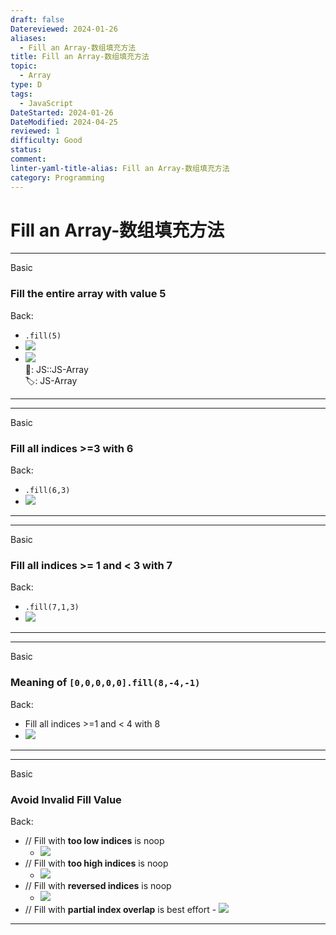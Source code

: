 ```yaml
---
draft: false
Datereviewed: 2024-01-26
aliases:
  - Fill an Array-数组填充方法
title: Fill an Array-数组填充方法
topic:
  - Array
type: D
tags:
  - JavaScript
DateStarted: 2024-01-26
DateModified: 2024-04-25
reviewed: 1
difficulty: Good
status: 
comment: 
linter-yaml-title-alias: Fill an Array-数组填充方法
category: Programming
---
```


# Fill an Array-数组填充方法

---

Basic

### Fill the entire array with value 5

Back:

- `.fill(5)`
- ![](https://cdn.jsdelivr.net/gh/jenniferwonder/bimg/programming/1691292422220.png)
- ![](https://cdn.jsdelivr.net/gh/jenniferwonder/bimg/programming/1691292315495.png)  
📌: JS::JS-Array  
🏷️: JS-Array
<!--ID: 1706600287356-->

---

<!--SR:!2024-02-01,3,250-->

---

Basic

### Fill all indices >=3 with 6

Back:

- `.fill(6,3)`
- ![](https://cdn.jsdelivr.net/gh/jenniferwonder/bimg/programming/1691292351811.png)
<!--ID: 1706600287359-->

---

<!--SR:!2024-02-01,3,250-->

---

Basic

### Fill all indices >= 1 and < 3 with 7

Back:

- `.fill(7,1,3)`
- ![](https://cdn.jsdelivr.net/gh/jenniferwonder/bimg/programming/1691292362365.png)
<!--ID: 1706600287362-->

---

<!--SR:!2024-02-01,3,250-->

---

Basic

### Meaning of `[0,0,0,0,0].fill(8,-4,-1)`

Back:

- Fill all indices >=1 and < 4 with 8
- ![](https://cdn.jsdelivr.net/gh/jenniferwonder/bimg/programming/1691292373703.png)
<!--ID: 1706600287366-->

---

<!--SR:!2024-02-01,3,250-->

---

Basic

### Avoid Invalid Fill Value

Back:

- // Fill with **too low indices** is noop
  - ![](https://cdn.jsdelivr.net/gh/jenniferwonder/bimg/programming/1691292459859.png)
- // Fill with **too high indices** is noop
  - ![](https://cdn.jsdelivr.net/gh/jenniferwonder/bimg/programming/1691292467153.png)
- // Fill with **reversed indices** is noop
  - ![](https://cdn.jsdelivr.net/gh/jenniferwonder/bimg/programming/1691292480812.png)
- // Fill with **partial index overlap** is best effort - ![](https://cdn.jsdelivr.net/gh/jenniferwonder/bimg/programming/1691292489788.png)
<!--ID: 1706600287369-->

---

<!--SR:!2024-02-01,3,250-->
